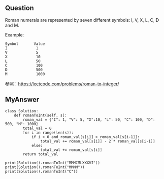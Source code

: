 ## Question
Roman numerals are represented by seven different symbols: I, V, X, L, C, D and M.

Example:
```
Symbol       Value
I             1
V             5
X             10
L             50
C             100
D             500
M             1000
```
参照：https://leetcode.com/problems/roman-to-integer/


## MyAnswer
```
class Solution:
    def romanToInt(self, s):
        roman_val = {"I": 1, "V": 5, "X":10, "L": 50, "C": 100, "D": 500, "M": 1000} 
        total_val = 0
        for i in range(len(s)):
            if i > 0 and roman_val[s[i]] > roman_val[s[i-1]]:
                total_val += roman_val[s[i]] - 2 * roman_val[s[i-1]]
            else:
                total_val += roman_val[s[i]]
        return total_val
    
print(Solution().romanToInt("MMMCMLXXXVI"))
print(Solution().romanToInt("MMMM"))
print(Solution().romanToInt("C"))
```